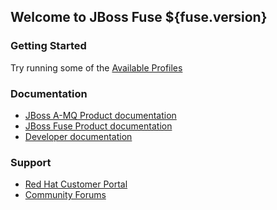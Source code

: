 ## Welcome to JBoss Fuse ${fuse.version}

### Getting Started

Try running some of the <a class="btn btn-primary" href="/fabric/profiles/ReadMe.md" title="View all the available profiles you can create">Available Profiles</a>

### Documentation

<ul>
  <li>
    <a class="btn" href="/fabric/profiles/docs/jboss-amq-docs.md">JBoss A-MQ Product documentation</a>
  </li>
  <li>
    <a class="btn" href="/fabric/profiles/docs/jboss-fuse-docs.md">JBoss Fuse Product documentation</a>
  </li>
  <li>
    <a class="btn" href="/fabric/profiles/docs/fabric/index.md">Developer documentation</a>
  </li>
</ul>


### Support

<ul>
  <li>
    <a class="btn" href="https://access.redhat.com/home">Red Hat Customer Portal</a>
  </li>
  <li>
    <a class="btn" href="https://community.jboss.org/en/jbossfuse">Community Forums</a>
  </li>
</ul>